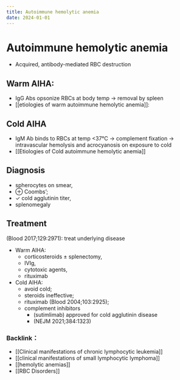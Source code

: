 ```yaml
---
title: Autoimmune hemolytic anemia
date: 2024-01-01
---
```


# Autoimmune hemolytic anemia

* Acquired, antibody-mediated RBC destruction

## Warm AIHA:

* IgG Abs opsonize RBCs at body temp → removal by spleen
* [[etiologies of warm autoimmune hemolytic anemia]]:

## Cold AIHA

* IgM Ab binds to RBCs at temp <37°C → complement fixation → intravascular hemolysis and acrocyanosis on exposure to cold
* [[Etiologies of Cold autoimmune hemolytic anemia]]

## Diagnosis
* spherocytes on smear,
* ⊕ Coombs’;
* ✓ cold agglutinin titer,
* splenomegaly

## Treatment
(Blood 2017;129:2971): treat underlying disease

* Warm AIHA:
	* corticosteroids ± splenectomy,
	* IVIg,
	* cytotoxic agents,
	* rituximab
* Cold AIHA:
	* avoid cold;
	* steroids ineffective;
	* rituximab (Blood 2004;103:2925);
	* complement inhibitors
		* (sutimlimab) approved for cold agglutinin disease
		* (NEJM 2021;384:1323)

### Backlink：

- [[Clinical manifestations of chronic lymphocytic leukemia]]
- [[clinical manifestations of small lymphocytic lymphoma]]
- [[hemolytic anemias]]
- [[RBC Disorders]]
